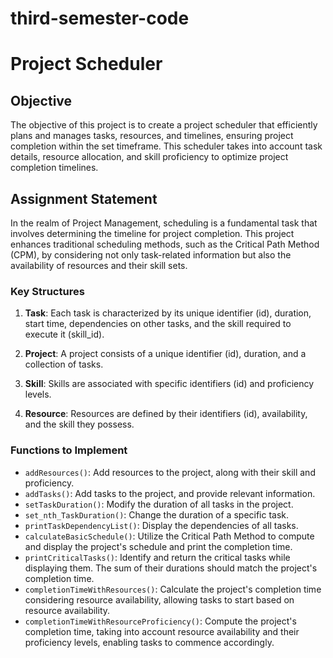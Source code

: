 ﻿# third-semester-code
# Project Scheduler

## Objective
The objective of this project is to create a project scheduler that efficiently plans and manages tasks, resources, and timelines, ensuring project completion within the set timeframe. This scheduler takes into account task details, resource allocation, and skill proficiency to optimize project completion timelines.

## Assignment Statement
In the realm of Project Management, scheduling is a fundamental task that involves determining the timeline for project completion. This project enhances traditional scheduling methods, such as the Critical Path Method (CPM), by considering not only task-related information but also the availability of resources and their skill sets.

### Key Structures
1. **Task**: Each task is characterized by its unique identifier (id), duration, start time, dependencies on other tasks, and the skill required to execute it (skill_id).

2. **Project**: A project consists of a unique identifier (id), duration, and a collection of tasks.

3. **Skill**: Skills are associated with specific identifiers (id) and proficiency levels.

4. **Resource**: Resources are defined by their identifiers (id), availability, and the skill they possess.

### Functions to Implement
- `addResources()`: Add resources to the project, along with their skill and proficiency.
- `addTasks()`: Add tasks to the project, and provide relevant information.
- `setTaskDuration()`: Modify the duration of all tasks in the project.
- `set_nth_TaskDuration()`: Change the duration of a specific task.
- `printTaskDependencyList()`: Display the dependencies of all tasks.
- `calculateBasicSchedule()`: Utilize the Critical Path Method to compute and display the project's schedule and print the completion time.
- `printCriticalTasks()`: Identify and return the critical tasks while displaying them. The sum of their durations should match the project's completion time.
- `completionTimeWithResources()`: Calculate the project's completion time considering resource availability, allowing tasks to start based on resource availability.
- `completionTimeWithResourceProficiency()`: Compute the project's completion time, taking into account resource availability and their proficiency levels, enabling tasks to commence accordingly.
